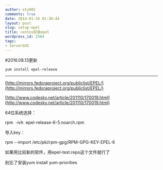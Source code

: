 ```yaml
---
author: ety001
comments: true
date: 2014-01-26 01:30:44
layout: post
slug: setup-epel
title: centos安装epel
wordpress_id: 2564
tags:
- Server&OS
---
```


#2016.08.13更新

```
yum install epel-release
```

---

[http://mirrors.fedoraproject.org/publiclist/EPEL/](http://mirrors.fedoraproject.org/publiclist/EPEL/)

[http://www.codesky.net/article/201110/170019.html](http://www.codesky.net/article/201110/170019.html)

64位系统选择：

rpm  -ivh  epel-release-6-5.noarch.rpm

导入key：

rpm --import /etc/pki/rpm-gpg/RPM-GPG-KEY-EPEL-6

如果用比较新的软件，用epel-test.repo这个文件就行了

别忘了安装yum install yum-priorities
